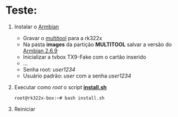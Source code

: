 
# Teste:

1. Instalar o [Armbian](https://www.armbian.com/)
    - Gravar o [multitool](https://users.armbian.com/jock/rk322x/multitool/multitool.img.xz) para a rk322x
    - Na pasta **images** da partição **MULTITOOL** salvar a versão do [Armbian 2.6.9](https://github.com/armbian/community/releases/download/23.05.0-trunk-e33842ef2/Armbian_23.05.0-trunk-e33842ef2_Rk322x-box_lunar_edge_6.2.9.img.xz#rk322x-box)
    - Inicializar a tvbox TX9-Fake com o cartão inserido
    - ...
    - Senha root: *user1234*
    - Usuário padrão: *user* com a senha *user1234*
2. Executar como *root* o script [**install.sh**](/gambi-temporaria/install.sh)
  
     ``` root@rk322x-box:~# bash install.sh ```
  
3. Reiniciar
